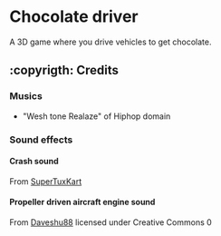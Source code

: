 # Chocolate driver

A 3D game where you drive vehicles to get chocolate.

## :copyrigth: Credits

### Musics

- "Wesh tone Realaze" of Hiphop domain

### Sound effects

#### Crash sound

From [SuperTuxKart](https://supertuxkart.net/Media_Repo)

#### Propeller driven aircraft engine sound

From [Daveshu88](https://freesound.org/s/325844/) licensed under Creative Commons 0
